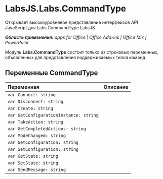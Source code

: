 
# LabsJS.Labs.CommandType
Открывает высокоуровневое представление интерфейсов API JavaScript для Labs.CommandType LabsJS.

 _**Область применения:** apps for Office | Office Add-ins | Office Mix | PowerPoint_

Модуль **Labs.CommandType** состоит только из строковых переменных, объявленных для представления поддерживаемых типов команд.

## Переменные CommandType


|Переменная|Описание|
|:-----|:-----|
| `var Connect: string`||
| `var Disconnect: string`||
| `var Create: string`||
| `var GetConfigurationInstance: string`||
| `var TakeAction: string`||
| `var GetCompletedActions: string`||
| `var ModeChanged: string`||
| `var GetConfiguration: string`||
| `var SetConfiguration: string`||
| `var GetState: string`||
| `var SetState: string`||
| `var SendMessage: string`||
